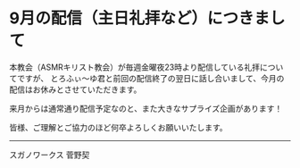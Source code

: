 # 9月の配信（主日礼拝など）につきまして

本教会（ASMRキリスト教会）が毎週金曜夜23時より配信している礼拝についてですが、
とろふぃ〜ゆ君と前回の配信終了の翌日に話し合いまして、今月の配信はお休みとさせていただきます。

来月からは通常通り配信予定なのと、また大きなサプライズ企画があります！

皆様、ご理解とご協力のほど何卒よろしくお願いいたします。

------------------------------------------------------

スガノワークス
菅野契
